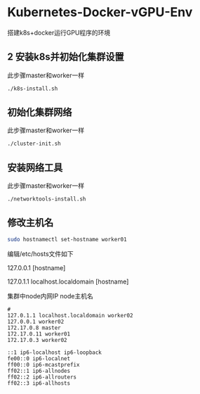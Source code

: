 # Kubernetes-Docker-vGPU-Env
搭建k8s+docker运行GPU程序的环境

## 2 安装k8s并初始化集群设置
此步骤master和worker一样

```sh
./k8s-install.sh
```

## 初始化集群网络
此步骤master和worker一样

```sh
./cluster-init.sh
```

## 安装网络工具
此步骤master和worker一样

```sh
./networktools-install.sh
```

## 修改主机名
```sh
sudo hostnamectl set-hostname worker01
```

编辑/etc/hosts文件如下

127.0.0.1 [hostname]

127.0.1.1 localhost.localdomain [hostname]

集群中node内网IP node主机名

```
#
127.0.1.1 localhost.localdomain worker02
127.0.0.1 worker02
172.17.0.8 master
172.17.0.11 worker01
172.17.0.3 worker02

::1 ip6-localhost ip6-loopback
fe00::0 ip6-localnet
ff00::0 ip6-mcastprefix
ff02::1 ip6-allnodes
ff02::2 ip6-allrouters
ff02::3 ip6-allhosts
```

